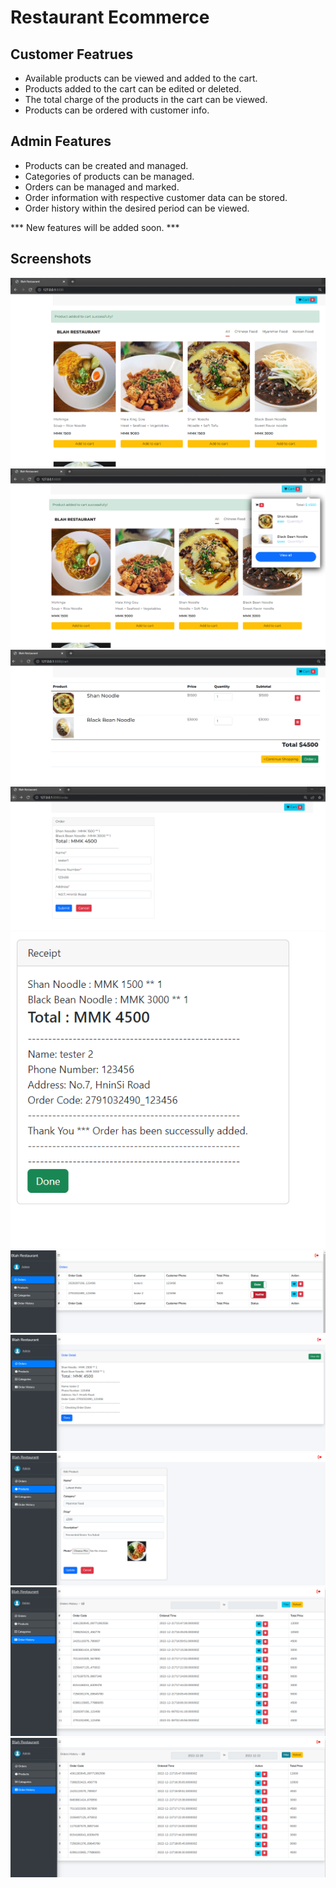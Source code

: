 # Restaurant Ecommerce

## Customer Featrues
- Available products can be viewed and added to the cart.
- Products added to the cart can be edited or deleted.
- The total charge of the products in the cart can be viewed.
- Products can be ordered with customer info.

## Admin Features
- Products can be created and managed.
- Categories of products can be managed.
- Orders can be managed and marked.
- Order information with respective customer data can be stored.
- Order history within the desired period can be viewed.

*** New features will be added soon. *** 

## Screenshots
![image](https://github.com/hninnuhtet/restaurant-ecom/blob/main/screenshots/1.PNG)
![image](https://github.com/hninnuhtet/restaurant-ecom/blob/main/screenshots/2.PNG)
![image](https://github.com/hninnuhtet/restaurant-ecom/blob/main/screenshots/3.PNG)
![image](https://github.com/hninnuhtet/restaurant-ecom/blob/main/screenshots/4.PNG)
![image](https://github.com/hninnuhtet/restaurant-ecom/blob/main/screenshots/5.PNG)
![image](https://github.com/hninnuhtet/restaurant-ecom/blob/main/screenshots/6.PNG)
![image](https://github.com/hninnuhtet/restaurant-ecom/blob/main/screenshots/7.PNG)
![image](https://github.com/hninnuhtet/restaurant-ecom/blob/main/screenshots/8.PNG)
![image](https://github.com/hninnuhtet/restaurant-ecom/blob/main/screenshots/9.PNG)
![image](https://github.com/hninnuhtet/restaurant-ecom/blob/main/screenshots/10.PNG)






